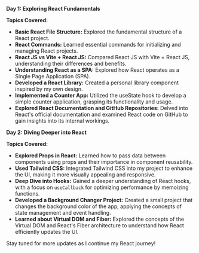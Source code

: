 **Day 1: Exploring React Fundamentals**

**Topics Covered:**
- **Basic React File Structure:** Explored the fundamental structure of a React project.
- **React Commands:** Learned essential commands for initializing and managing React projects.
- **React JS vs Vite + React JS:** Compared React JS with Vite + React JS, understanding their differences and benefits.
- **Understanding React as a SPA:** Explored how React operates as a Single Page Application (SPA).
- **Developed a React Library:** Created a personal library component inspired by my own design.
- **Implemented a Counter App:** Utilized the useState hook to develop a simple counter application, grasping its functionality and usage.
- **Explored React Documentation and GitHub Repositories:** Delved into React's official documentation and examined React code on GitHub to gain insights into its internal workings.

**Day 2: Diving Deeper into React**

**Topics Covered:**
- **Explored Props in React:** Learned how to pass data between components using props and their importance in component reusability.
- **Used Tailwind CSS:** Integrated Tailwind CSS into my project to enhance the UI, making it more visually appealing and responsive.
- **Deep Dive into Hooks:** Gained a deeper understanding of React hooks, with a focus on `useCallback` for optimizing performance by memoizing functions.
- **Developed a Background Changer Project:** Created a small project that changes the background color of the app, applying the concepts of state management and event handling.
- **Learned about Virtual DOM and Fiber:** Explored the concepts of the Virtual DOM and React's Fiber architecture to understand how React efficiently updates the UI.


Stay tuned for more updates as I continue my React journey!

